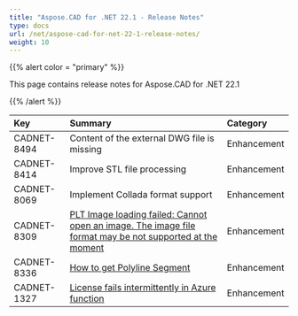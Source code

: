 ```yaml
---
title: "Aspose.CAD for .NET 22.1 - Release Notes"
type: docs
url: /net/aspose-cad-for-net-22-1-release-notes/
weight: 10
---
```


{{% alert color = "primary" %}}

This page contains release notes for Aspose.CAD for .NET 22.1

{{% /alert %}}


|**Key**|**Summary**|**Category**|
| :- | :- | :- |
| CADNET-8494 | Content of the external DWG file is missing | Enhancement |
| CADNET-8414 | Improve STL file processing | Enhancement |
| CADNET-8069 | Implement Collada format support | Enhancement |
| CADNET-8309 | [PLT Image loading failed: Cannot open an image. The image file format may be not supported at the moment](https://forum.aspose.com/t/plt-image-loading-failed-cannot-open-an-image-the-image-file-format-may-be-not-supported-at-the-moment/235219) | Enhancement |
| CADNET-8336 | [How to get Polyline Segment](https://forum.aspose.com/t/how-to-get-lwpolylines-segments/235887) | Enhancement |
| CADNET-1327 | [ License fails intermittently in Azure function](https://forum.aspose.com/t/licence-file-fail/224954/3) | Enhancement |
